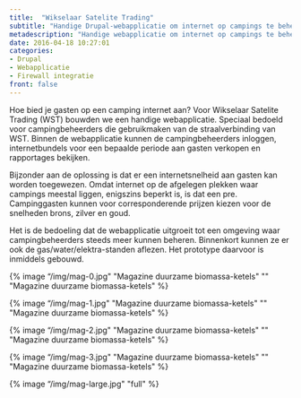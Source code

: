 ```yaml
---
title:  "Wikselaar Satelite Trading"
subtitle: "Handige Drupal-webapplicatie om internet op campings te beheren"
metadescription: "Handige webapplicatie om internet op campings te beheren op basis van Drupal"
date: 2016-04-18 10:27:01
categories:
- Drupal
- Webapplicatie
- Firewall integratie
front: false
---
```

Hoe bied je gasten op een camping internet aan? Voor Wikselaar Satelite Trading (WST) bouwden we een handige webapplicatie. Speciaal bedoeld voor campingbeheerders die gebruikmaken van de straalverbinding van WST. Binnen de webapplicatie kunnen de campingbeheerders inloggen, internetbundels voor een bepaalde periode aan gasten verkopen en rapportages bekijken.  

Bijzonder aan de oplossing is dat er een internetsnelheid aan gasten kan worden toegewezen. Omdat internet op de afgelegen plekken waar campings meestal liggen, enigszins beperkt is, is dat een pre. Campinggasten kunnen voor corresponderende prijzen kiezen voor de snelheden brons, zilver en goud.

Het is de bedoeling dat de webapplicatie uitgroeit tot een omgeving waar campingbeheerders steeds meer kunnen beheren. Binnenkort kunnen ze er ook de gas/water/elektra-standen aflezen. Het prototype daarvoor is inmiddels gebouwd.


{% image “/img/mag-0.jpg" "Magazine duurzame biomassa-ketels" "" "Magazine duurzame biomassa-ketels" %}

{% image “/img/mag-1.jpg" "Magazine duurzame biomassa-ketels" "" "Magazine duurzame biomassa-ketels" %}

{% image “/img/mag-2.jpg" "Magazine duurzame biomassa-ketels" "" "Magazine duurzame biomassa-ketels" %}

{% image “/img/mag-3.jpg" "Magazine duurzame biomassa-ketels" "" "Magazine duurzame biomassa-ketels" %}

{% image “/img/mag-large.jpg" "full" %}
